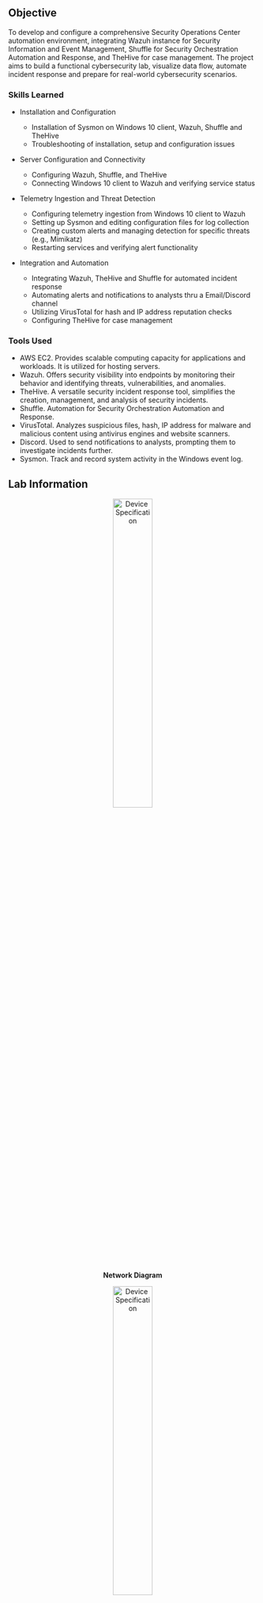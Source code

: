 ## Objective

To develop and configure a comprehensive Security Operations Center automation environment, integrating Wazuh instance for Security Information and Event Management, Shuffle for Security Orchestration Automation and Response, and TheHive for case management. The project aims to build a functional cybersecurity lab, visualize data flow, automate incident response and prepare for real-world cybersecurity scenarios.

### Skills Learned

- Installation and Configuration
  - Installation of Sysmon on Windows 10 client, Wazuh, Shuffle and TheHive
  - Troubleshooting of installation, setup and configuration issues

- Server Configuration and Connectivity
  - Configuring Wazuh, Shuffle, and TheHive
  - Connecting Windows 10 client to Wazuh and verifying service status

- Telemetry Ingestion and Threat Detection
  - Configuring telemetry ingestion from Windows 10 client to Wazuh
  - Setting up Sysmon and editing configuration files for log collection
  - Creating custom alerts and managing detection for specific threats (e.g., Mimikatz)
  - Restarting services and verifying alert functionality

- Integration and Automation
  - Integrating Wazuh, TheHive and Shuffle for automated incident response
  - Automating alerts and notifications to analysts thru a Email/Discord channel
  - Utilizing VirusTotal for hash and IP address reputation checks
  - Configuring TheHive for case management

### Tools Used

- AWS EC2. Provides scalable computing capacity for applications and workloads. It is utilized for hosting servers.
- Wazuh. Offers security visibility into endpoints by monitoring their behavior and identifying threats, vulnerabilities, and anomalies.
- TheHive. A versatile security incident response tool, simplifies the creation, management, and analysis of security incidents.
- Shuffle. Automation for Security Orchestration Automation and Response.
- VirusTotal. Analyzes suspicious files, hash, IP address for malware and malicious content using antivirus engines and website scanners.
- Discord. Used to send notifications to analysts, prompting them to investigate incidents further.
- Sysmon. Track and record system activity in the Windows event log.

## Lab Information

<p align="center">
<img src="https://imgur.com/6HEYBN2.png" height="40%" width="40%" alt="Device Specification"/>
<br/>
<b>Network Diagram</b>
<br/>

<p align="center">
<img src="https://imgur.com/wivv3MM.png" height="40%" width="40%" alt="Device Specification"/>
<br/>
<b>Workflow</b>
<br/>

### Lab Hosts

- AWS EC2 Instance
  - Ubuntu 22.04 LTS
    - Wazuh
    - TheHive
    - Shuffle
- Windows 10 Eval
  - Simulates employee workstation
  - Sysmon  
  - Wazuh agent (Forwards Sysmon logs)
- Ubuntu 22.04 LTS
  - Simulates as a on-prem server
  - Wazuh agent
  - SSH server installed (to simulate SSH bruteforce attack)

- Checking network connectivity on hosts
<p align="center">
<img src="https://imgur.com/YYx7MqU.png" height="40%" width="40%" alt="Device Specification"/>
<br/>
<b>AWS EC2 Instace state are running</b>
<br/>

<p align="center">
<img src="https://imgur.com/2RL3LMR.png" height="40%" width="40%" alt="Device Specification"/>
<br/>
<b>Wazuh Manager dashboards agents status</b>
<br/>

<p align="center">
<img src="https://imgur.com/vIrIMux.png" height="40%" width="40%" alt="Device Specification"/>
<br/>
<b>Windows 10 client connectivity with the Wazuh Manager</b>
<br/>

<p align="center">
<img src="https://imgur.com/fJbOWjx.png" height="40%" width="40%" alt="Device Specification"/>
<br/>
<b>Ubuntu server connectivity with the Wazuh Manager</b>
<br/>

<p align="center">
<img src="https://imgur.com/dtfeFsU.png" height="40%" width="40%" alt="Device Specification"/>
<br/>
<b>TheHive is running</b>
<br/>

<p align="center">
<img src="https://imgur.com/3omDcHi.png" height="40%" width="40%" alt="Device Specification"/>
<br/>
<b>Shuffle for Windows 10 client</b>
<br/>

<p align="center">
<img src="https://imgur.com/Bywe63L.png" height="40%" width="40%" alt="Device Specification"/>
<br/>
<b>Shuffle for Ubuntu server</b>
<br/>

- Generate traffic
<p align="center">
<img src="https://imgur.com/IQw0LYs.png" height="40%" width="40%" alt="Device Specification"/>
<br/>
<b>Windows client Mimikatz was executed</b>
<br/>

<p align="center">
<img src="https://imgur.com/PwVRl9y.png" height="40%" width="40%" alt="Device Specification"/>
<br/>
<b>Attacker's machine SSH brute-force attack</b>
<br/>

- Server ingestion, analysis and alerts
<p align="center">
<img src="https://imgur.com/FSCN2wU.png" height="40%" width="40%" alt="Device Specification"/>

<p align="center">
<img src="https://imgur.com/8qH28ve.png" height="40%" width="40%" alt="Device Specification"/>
<br/>
<b>Wazuh Manager on Mimikatz detection</b>
<br/>

<p align="center">
<img src="https://imgur.com/NIGTFg8.png" height="40%" width="40%" alt="Device Specification"/>
<br/>
<b>TheHive on Mimikatz detection</b>
<br/>

<p align="center">
<img src="https://imgur.com/iCGRxKZ.png" height="40%" width="40%" alt="Device Specification"/>
<br/>
<b>Shuffle on Mimikatz detection</b>
<br/>

## Outcome

- Comprehensive SOC Automation Setup
  - Successful creation and integration of a SOC automation environment, including Wazuh for monitoring, automated workflows in Shuffle for alert management and incident response, and TheHive for case management.
 
- Practical Cybersecurity Skills
  - Hands-on experience in installing, configuring, and integrating various cybersecurity tools, enhancing proficiency in SOC operations.

- Effective Threat Detection and Response
  - Ability to configure and utilize telemetry for monitoring, detect specific threats through custom alerts, and automate incident response actions.

- Enhanced Cybersecurity Capabilities
  - Proficiency in creating efficient workflows and automated responses, improving overall security posture and operational efficiency.

## Acknowledgements
- [Sysmon](https://learn.microsoft.com/en-us/sysinternals/downloads/sysmon)
- Sysmon config inspired from [Olaf Hartong](https://github.com/olafhartong/sysmon-modular)
- SOC Automation Project Lab inspired from [MyDFIR](https://github.com/MyDFIR/SOC-Automation-Project)
- Mimikatz from [Benjamin DELPY](https://github.com/gentilkiwi/mimikatz)
- Hydra from [Van Hauser-THC](https://github.com/vanhauser-thc/thc-hydra)

